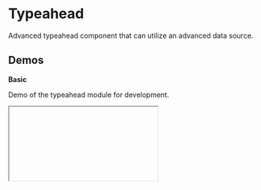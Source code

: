 <script setup lang="ts">
    import TypeaheadDemo from './TypeaheadDemo.vue'
</script>

# Typeahead

Advanced typeahead component that can utilize an advanced data source.


## Demos

**Basic**

Demo of the typeahead module for development.

<iframe data-why class="w-full h-auto">
    <TypeaheadDemo />
</iframe>
